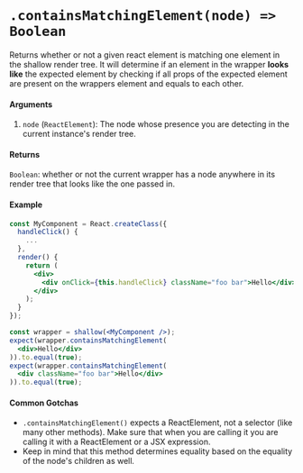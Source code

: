# `.containsMatchingElement(node) => Boolean`

Returns whether or not a given react element is matching one element in the shallow render tree.
It will determine if an element in the wrapper __looks like__ the expected element by checking if all props of the expected element are present on the wrappers element and equals to each other.


#### Arguments

1. `node` (`ReactElement`): The node whose presence you are detecting in the current instance's
render tree.



#### Returns

`Boolean`: whether or not the current wrapper has a node anywhere in its render tree that looks
like the one passed in.



#### Example


```jsx
const MyComponent = React.createClass({
  handleClick() {
    ...
  },
  render() {
    return (
      <div>
        <div onClick={this.handleClick} className="foo bar">Hello</div>
      </div>
    );
  }
});

const wrapper = shallow(<MyComponent />);
expect(wrapper.containsMatchingElement(
  <div>Hello</div>
)).to.equal(true);
expect(wrapper.containsMatchingElement(
  <div className="foo bar">Hello</div>
)).to.equal(true);
```

#### Common Gotchas

- `.containsMatchingElement()` expects a ReactElement, not a selector (like many other methods). Make sure that
when you are calling it you are calling it with a ReactElement or a JSX expression.
- Keep in mind that this method determines equality based on the equality of the node's children as
well.
